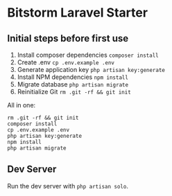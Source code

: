 # Bitstorm Laravel Starter

## Initial steps before first use
1. Install composer dependencies
```composer install```
2. Create .env
```cp .env.example .env```
3. Generate application key
```php artisan key:generate```
4. Install NPM dependencies
```npm install```
5. Migrate database
```php artisan migrate```
6. Reinitialize Git
```rm .git -rf && git init```

All in one:
```
rm .git -rf && git init
composer install
cp .env.example .env
php artisan key:generate
npm install
php artisan migrate
```

## Dev Server
Run the dev server with `php artisan solo`.
